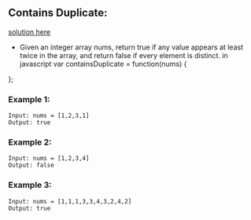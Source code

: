## Contains Duplicate: 
[solution here](./solution.md)
- Given an integer array nums, return true if any value appears at least twice in the array, and return false if every element is distinct.
in javascript
 var containsDuplicate = function(nums) {
    
};

### Example 1:
```
Input: nums = [1,2,3,1]
Output: true
```


### Example 2:
```
Input: nums = [1,2,3,4]
Output: false
```


### Example 3:
```
Input: nums = [1,1,1,3,3,4,3,2,4,2]
Output: true
```
